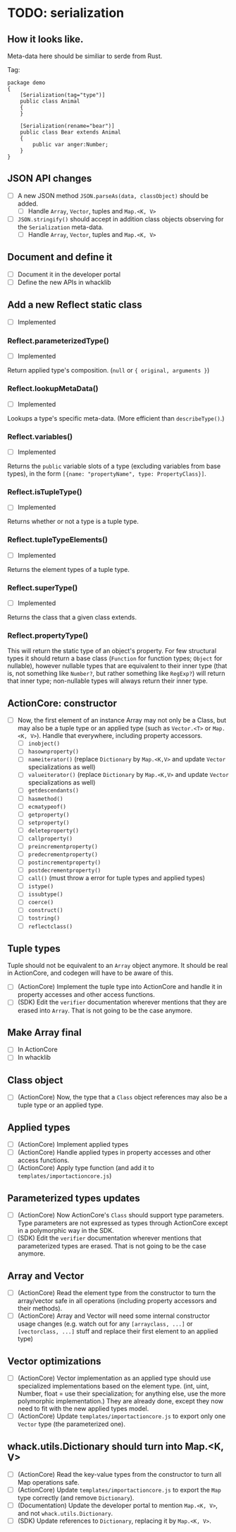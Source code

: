 # TODO: serialization

## How it looks like.

Meta-data here should be similiar to serde from Rust.

Tag:

```
package demo
{
    [Serialization(tag="type")]
    public class Animal
    {
    }

    [Serialization(rename="bear")]
    public class Bear extends Animal
    {
        public var anger:Number;
    }
}
```

## JSON API changes

- [ ] A new JSON method `JSON.parseAs(data, classObject)` should be added.
  - [ ] Handle `Array`, `Vector`, tuples and `Map.<K, V>`
- [ ] `JSON.stringify()` should accept in addition class objects observing for the `Serialization` meta-data.
  - [ ] Handle `Array`, `Vector`, tuples and `Map.<K, V>`

## Document and define it

- [ ] Document it in the developer portal
- [ ] Define the new APIs in whacklib

## Add a new Reflect static class

- [ ] Implemented

### Reflect.parameterizedType()

- [ ] Implemented

Return applied type's composition. (`null` or `{ original, arguments }`)

### Reflect.lookupMetaData()

- [ ] Implemented

Lookups a type's specific meta-data. (More efficient than `describeType()`.)

### Reflect.variables()

- [ ] Implemented

Returns the `public` variable slots of a type (excluding variables from base types), in the form `[{name: "propertyName", type: PropertyClass}]`.

### Reflect.isTupleType()

- [ ] Implemented

Returns whether or not a type is a tuple type.

### Reflect.tupleTypeElements()

- [ ] Implemented

Returns the element types of a tuple type.

### Reflect.superType()

- [ ] Implemented

Returns the class that a given class extends.

### Reflect.propertyType()

This will return the static type of an object's property. For few structural types it should return a base class
(`Function` for function types; `Object` for nullable), however nullable types that are equivalent to their inner type (that is, not something like `Number?`, but rather something like `RegExp?`) will return that inner type; non-nullable types will always return their inner type.

## ActionCore: constructor

- [ ] Now, the first element of an instance Array may not only be a Class, but may also be a tuple type or an applied type (such as `Vector.<T>` or `Map.<K, V>`). Handle that everywhere, including property accessors.
  - [ ] `inobject()`
  - [ ] `hasownproperty()`
  - [ ] `nameiterator()` (replace `Dictionary` by `Map.<K,V>` and update `Vector` specializations as well)
  - [ ] `valueiterator()` (replace `Dictionary` by `Map.<K,V>` and update `Vector` specializations as well)
  - [ ] `getdescendants()`
  - [ ] `hasmethod()`
  - [ ] `ecmatypeof()`
  - [ ] `getproperty()`
  - [ ] `setproperty()`
  - [ ] `deleteproperty()`
  - [ ] `callproperty()`
  - [ ] `preincrementproperty()`
  - [ ] `predecrementproperty()`
  - [ ] `postincrementproperty()`
  - [ ] `postdecrementproperty()`
  - [ ] `call()` (must throw a error for tuple types and applied types)
  - [ ] `istype()`
  - [ ] `issubtype()`
  - [ ] `coerce()`
  - [ ] `construct()`
  - [ ] `tostring()`
  - [ ] `reflectclass()`

## Tuple types

Tuple should not be equivalent to an `Array` object anymore. It should be real in ActionCore, and codegen will have to be aware of this.

- [ ] (ActionCore) Implement the tuple type into ActionCore and handle it in property accesses and other access functions.
- [ ] (SDK) Edit the `verifier` documentation wherever mentions that they are erased into `Array`. That is not going to be the case anymore.

## Make Array final

- [ ] In ActionCore
- [ ] In whacklib

## Class object

- [ ] (ActionCore) Now, the type that a `Class` object references may also be a tuple type or an applied type.

## Applied types

- [ ] (ActionCore) Implement applied types
- [ ] (ActionCore) Handle applied types in property accesses and other access functions.
- [ ] (ActionCore) Apply type function (and add it to `templates/importactioncore.js`)

## Parameterized types updates

- [ ] (ActionCore) Now ActionCore's `Class` should support type parameters. Type parameters are not expressed as types through ActionCore except in a polymorphic way in the SDK.
- [ ] (SDK) Edit the `verifier` documentation wherever mentions that parameterized types are erased. That is not going to be the case anymore.

## Array and Vector

- [ ] (ActionCore) Read the element type from the constructor to turn the array/vector safe in all operations (including property accessors and their methods).
- [ ] (ActionCore) Array and Vector will need some internal constructor usage changes (e.g. watch out for any `[arrayclass, ...]` or `[vectorclass, ...]` stuff and replace their first element to an applied type)

## Vector optimizations

- [ ] (ActionCore) Vector implementation as an applied type should use specialized implementations based on the element type. (int, uint, Number, float = use their specialization; for anything else, use the more polymorphic implementation.) They are already done, except they now need to fit with the new applied types model.
- [ ] (ActionCore) Update `templates/importactioncore.js` to export only one `Vector` type (the parameterized one).

## whack.utils.Dictionary should turn into Map.\<K, V>

- [ ] (ActionCore) Read the key-value types from the constructor to turn all Map operations safe.
- [ ] (ActionCore) Update `templates/importactioncore.js` to export the `Map` type correctly (and remove `Dictionary`).
- [ ] (Documentation) Update the developer portal to mention `Map.<K, V>`, and not `whack.utils.Dictionary`.
- [ ] (SDK) Update references to `Dictionary`, replacing it by `Map.<K, V>`.
